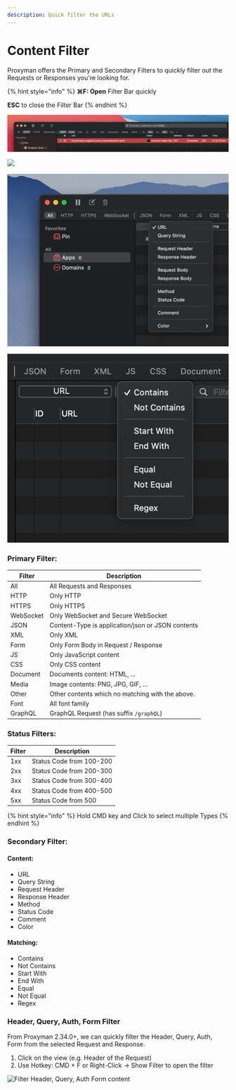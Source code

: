 ```yaml
---
description: Quick filter the URLs
---
```


# Content Filter

Proxyman offers the Primary and Secondary Filters to quickly filter out the Requests or Responses you're looking for.

{% hint style="info" %}
**⌘F: Open** Filter Bar quickly

**ESC** to close the Filter Bar
{% endhint %}

![Multiple Filters Selection (Hold CMD key and Click)](../.gitbook/assets/111282473-9e95ab00-8670-11eb-8d05-6e2c641a82bb.png)

![](../.gitbook/assets/Screen\_Shot\_2021-03-22\_at\_22\_29\_07.png)

![](<../.gitbook/assets/CleanShot 2020-11-17 at 08.31.48@2x.png>)

![](<../.gitbook/assets/CleanShot 2020-11-17 at 08.31.52@2x.png>)

### Primary Filter:&#x20;

| Filter    | Description                                       |
| --------- | ------------------------------------------------- |
| All       | All Requests and Responses                        |
| HTTP      | Only HTTP                                         |
| HTTPS     | Only HTTPS                                        |
| WebSocket | Only WebSocket and Secure WebSocket               |
| JSON      | Content-Type is application/json or JSON contents |
| XML       | Only XML                                          |
| Form      | Only Form Body in Request / Response              |
| JS        | Only JavaScript content                           |
| CSS       | Only CSS content                                  |
| Document  | Documents content: HTML, ...                      |
| Media     | Image contents: PNG, JPG, GIF, ...                |
| Other     | Other contents which no matching with the above.  |
| Font      | All font family                                   |
| GraphQL   | GraphQL Request (has suffix `/graphQL`)           |

### Status Filters:

| Filter | Description              |
| ------ | ------------------------ |
| 1xx    | Status Code from 100-200 |
| 2xx    | Status Code from 200-300 |
| 3xx    | Status Code from 300-400 |
| 4xx    | Status Code from 400-500 |
| 5xx    | Status Code from 500     |

{% hint style="info" %}
Hold CMD key and Click to select multiple Types
{% endhint %}

### Secondary Filter:

#### Content:

* URL
* Query String
* Request Header
* Response Header
* Method
* Status Code
* Comment
* Color

#### Matching:

* Contains
* Not Contains
* Start With
* End With
* Equal
* Not Equal
* Regex

### Header, Query, Auth, Form Filter

From Proxyman 2.34.0+, we can quickly filter the Header, Query, Auth, Form from the selected Request and Response.

1. Click on the view (e.g. Header of the Request)
2. Use Hotkey: CMD + F or Right-Click -> Show Filter to open the filter

![Filter Header, Query, Auth Form content](../.gitbook/assets/Screen\_Shot\_2021-10-14\_at\_22\_59\_20.png)

